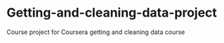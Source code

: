 Getting-and-cleaning-data-project
=================================

Course project for Coursera getting and cleaning data course

